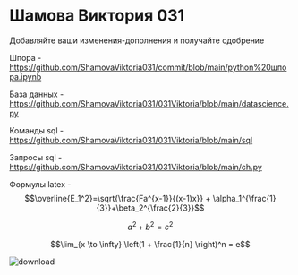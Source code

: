 # Шамова Виктория 031
Добавляйте ваши изменения-дополнения и получайте одобрение

 Шпора - https://github.com/ShamovaViktoria031/commit/blob/main/python%20шпора.ipynb

База данных - https://github.com/ShamovaViktoria031/031Viktoria/blob/main/datascience.py

Команды sql - https://github.com/ShamovaViktoria031/031Viktoria/blob/main/sql

Запросы sql - https://github.com/ShamovaViktoria031/031Viktoria/blob/main/ch.py

Формулы latex  - $$\overline{E_1^2}=\sqrt{\frac{Fa^{x-1}}{(x-1)x}} + \alpha_1^{\frac{1}{3}}+\beta_2^{\frac{2}{3}}$$ 

$$a^2 + b^2 = c^2$$

$$\lim_{x \to \infty} \left(1 + \frac{1}{n} \right)^n = e$$

![download](https://user-images.githubusercontent.com/115200474/201253922-07453c7e-ea0d-472f-86d5-5f9186e2f2a5.png)

